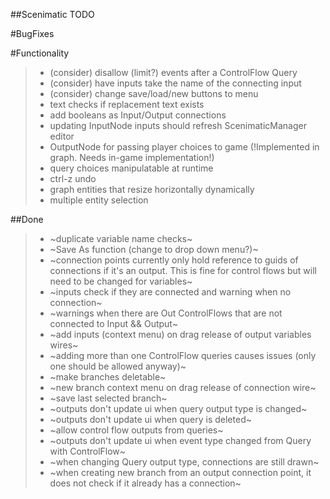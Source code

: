 ##Scenimatic TODO

#BugFixes



#Functionality
>- (consider) disallow (limit?) events after a ControlFlow Query
>- (consider) have inputs take the name of the connecting input
>- (consider) change save/load/new buttons to menu
>- text checks if replacement text exists
>- add booleans as Input/Output connections
>- updating InputNode inputs should refresh ScenimaticManager editor
>- OutputNode for passing player choices to game (!Implemented in graph. Needs in-game implementation!)
>- query choices manipulatable at runtime
>- ctrl-z undo
>- graph entities that resize horizontally dynamically
>- multiple entity selection

##Done
>- ~duplicate variable name checks~
>- ~Save As function (change to drop down menu?)~
>- ~connection points currently only hold reference to guids of connections if it's an output. This is fine for control flows but will need to be changed for variables~
>- ~inputs check if they are connected and warning when no connection~
>- ~warnings when there are Out ControlFlows that are not connected to Input && Output~
>- ~add inputs (context menu) on drag release of output variables wires~
>- ~adding more than one ControlFlow queries causes issues (only one should be allowed anyway)~
>- ~make branches deletable~
>- ~new branch context menu on drag release of connection wire~
>- ~save last selected branch~
>- ~outputs don't update ui when query output type is changed~
>- ~outputs don't update ui when query is deleted~
>- ~allow control flow outputs from queries~
>- ~outputs don't update ui when event type changed from Query with ControlFlow~
>- ~when changing Query output type, connections are still drawn~
>- ~when creating new branch from an output connection point, it does not check if it already has a connection~

